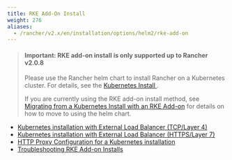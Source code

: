 ```yaml
---
title: RKE Add-On Install
weight: 276
aliases:
  - /rancher/v2.x/en/installation/options/helm2/rke-add-on
---
```


> #### **Important: RKE add-on install is only supported up to Rancher v2.0.8**
>
>Please use the Rancher helm chart to install Rancher on a Kubernetes cluster. For details, see the [Kubernetes Install ]({{<baseurl>}}/rancher/v2.x/en/installation/options/helm2/).
>
>If you are currently using the RKE add-on install method, see [Migrating from a Kubernetes Install with an RKE Add-on]({{<baseurl>}}/rancher/v2.x/en/upgrades/upgrades/migrating-from-rke-add-on/) for details on how to move to using the helm chart.


* [Kubernetes installation with External Load Balancer (TCP/Layer 4)]({{<baseurl>}}/rancher/v2.x/en/installation/options/helm2/rke-add-on/layer-4-lb)
* [Kubernetes installation with External Load Balancer (HTTPS/Layer 7)]({{<baseurl>}}/rancher/v2.x/en/installation/options/helm2/rke-add-on/layer-7-lb)
* [HTTP Proxy Configuration for a Kubernetes installation]({{<baseurl>}}/rancher/v2.x/en/installation/options/helm2/rke-add-on/proxy/)
* [Troubleshooting RKE Add-on Installs]({{<baseurl>}}/rancher/v2.x/en/installation/options/helm2/rke-add-on/troubleshooting/)
